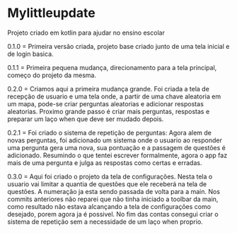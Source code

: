 # Mylittleupdate
Projeto criado em kotlin para ajudar no ensino escolar

0.1.0 = Primeira versão criada, projeto base criado junto de uma tela inicial e de login basica.

0.1.1 = Primeira pequena mudança, direcionamento para a tela principal, começo do projeto da mesma.

0.2.0 =  Criamos aqui a primeira mudança grande. Foi criada a tela de recepção de usuario e uma tela onde, a partir de uma chave aleatoria em um mapa, pode-se criar perguntas aleatorias e adicionar respostas aleatorias. Proximo grande passo é criar mais perguntas, respostas e preparar um laço when que deve ser mudado depois.

0.2.1 = Foi criado o sistema de repetição de perguntas: Agora alem de novas perguntas, foi adicionado um sistema onde o usuario ao responder uma pergunta gera uma nova, sua pontuação e a passagem de questões é adicionado. Resumindo o que tentei escrever formalmente, agora o app faz mais de uma pergunta e julga as respostas como certas e erradas.

0.3.0 = Aqui foi criado o projeto da tela de configurações. Nesta tela o usuario vai limitar a quantia de questões que ele receberá na tela de questões. A numeração ja esta sendo passada de volta para a main. Nos commits anteriores não reparei que não tinha iniciado a toolbar da main, como resultado não estava alcançando a tela de configurações como desejado, porem agora ja é possivel. No fim das contas consegui criar o sistema de repetição sem a necessidade de um laço when proprio.
